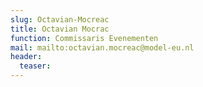 ```yaml
---
slug: Octavian-Mocreac
title: Octavian Mocrac
function: Commissaris Evenementen
mail: mailto:octavian.mocreac@model-eu.nl
header:
  teaser: 
---
```

